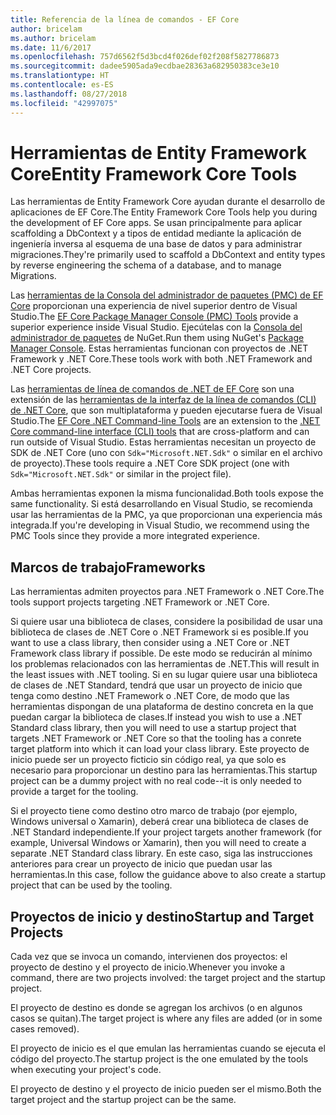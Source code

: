 ```yaml
---
title: Referencia de la línea de comandos - EF Core
author: bricelam
ms.author: bricelam
ms.date: 11/6/2017
ms.openlocfilehash: 757d6562f5d3bcd4f026def02f208f5827786873
ms.sourcegitcommit: dadee5905ada9ecdbae28363a682950383ce3e10
ms.translationtype: HT
ms.contentlocale: es-ES
ms.lasthandoff: 08/27/2018
ms.locfileid: "42997075"
---
```

<a name="entity-framework-core-tools"></a><span data-ttu-id="8d09c-102">Herramientas de Entity Framework Core</span><span class="sxs-lookup"><span data-stu-id="8d09c-102">Entity Framework Core Tools</span></span>
===========================
<span data-ttu-id="8d09c-103">Las herramientas de Entity Framework Core ayudan durante el desarrollo de aplicaciones de EF Core.</span><span class="sxs-lookup"><span data-stu-id="8d09c-103">The Entity Framework Core Tools help you during the development of EF Core apps.</span></span> <span data-ttu-id="8d09c-104">Se usan principalmente para aplicar scaffolding a DbContext y a tipos de entidad mediante la aplicación de ingeniería inversa al esquema de una base de datos y para administrar migraciones.</span><span class="sxs-lookup"><span data-stu-id="8d09c-104">They're primarily used to scaffold a DbContext and entity types by reverse engineering the schema of a database, and to manage Migrations.</span></span>

<span data-ttu-id="8d09c-105">Las [herramientas de la Consola del administrador de paquetes (PMC) de EF Core][1] proporcionan una experiencia de nivel superior dentro de Visual Studio.</span><span class="sxs-lookup"><span data-stu-id="8d09c-105">The [EF Core Package Manager Console (PMC) Tools][1] provide a superior experience inside Visual Studio.</span></span> <span data-ttu-id="8d09c-106">Ejecútelas con la [Consola del administrador de paquetes][2] de NuGet.</span><span class="sxs-lookup"><span data-stu-id="8d09c-106">Run them using NuGet's [Package Manager Console][2].</span></span> <span data-ttu-id="8d09c-107">Estas herramientas funcionan con proyectos de .NET Framework y .NET Core.</span><span class="sxs-lookup"><span data-stu-id="8d09c-107">These tools work with both .NET Framework and .NET Core projects.</span></span>

<span data-ttu-id="8d09c-108">Las [herramientas de línea de comandos de .NET de EF Core][3] son una extensión de las [herramientas de la interfaz de la línea de comandos (CLI) de .NET Core][4], que son multiplataforma y pueden ejecutarse fuera de Visual Studio.</span><span class="sxs-lookup"><span data-stu-id="8d09c-108">The [EF Core .NET Command-line Tools][3] are an extension to the [.NET Core command-line interface (CLI) tools][4] that are cross-platform and can run outside of Visual Studio.</span></span> <span data-ttu-id="8d09c-109">Estas herramientas necesitan un proyecto de SDK de .NET Core (uno con `Sdk="Microsoft.NET.Sdk"` o similar en el archivo de proyecto).</span><span class="sxs-lookup"><span data-stu-id="8d09c-109">These tools require a .NET Core SDK project (one with `Sdk="Microsoft.NET.Sdk"` or similar in the project file).</span></span>

<span data-ttu-id="8d09c-110">Ambas herramientas exponen la misma funcionalidad.</span><span class="sxs-lookup"><span data-stu-id="8d09c-110">Both tools expose the same functionality.</span></span> <span data-ttu-id="8d09c-111">Si está desarrollando en Visual Studio, se recomienda usar las herramientas de la PMC, ya que proporcionan una experiencia más integrada.</span><span class="sxs-lookup"><span data-stu-id="8d09c-111">If you're developing in Visual Studio, we recommend using the PMC Tools since they provide a more integrated experience.</span></span>

<a name="frameworks"></a><span data-ttu-id="8d09c-112">Marcos de trabajo</span><span class="sxs-lookup"><span data-stu-id="8d09c-112">Frameworks</span></span>
----------
<span data-ttu-id="8d09c-113">Las herramientas admiten proyectos para .NET Framework o .NET Core.</span><span class="sxs-lookup"><span data-stu-id="8d09c-113">The tools support projects targeting .NET Framework or .NET Core.</span></span>

<span data-ttu-id="8d09c-114">Si quiere usar una biblioteca de clases, considere la posibilidad de usar una biblioteca de clases de .NET Core o .NET Framework si es posible.</span><span class="sxs-lookup"><span data-stu-id="8d09c-114">If you want to use a class library, then consider using a .NET Core or .NET Framework class library if possible.</span></span> <span data-ttu-id="8d09c-115">De este modo se reducirán al mínimo los problemas relacionados con las herramientas de .NET.</span><span class="sxs-lookup"><span data-stu-id="8d09c-115">This will result in the least issues with .NET tooling.</span></span> <span data-ttu-id="8d09c-116">Si en su lugar quiere usar una biblioteca de clases de .NET Standard, tendrá que usar un proyecto de inicio que tenga como destino .NET Framework o .NET Core, de modo que las herramientas dispongan de una plataforma de destino concreta en la que puedan cargar la biblioteca de clases.</span><span class="sxs-lookup"><span data-stu-id="8d09c-116">If instead you wish to use a .NET Standard class library, then you will need to use a startup project that targets .NET Framework or .NET Core so that the tooling has a conrete target platform into which it can load your class library.</span></span> <span data-ttu-id="8d09c-117">Este proyecto de inicio puede ser un proyecto ficticio sin código real, ya que solo es necesario para proporcionar un destino para las herramientas.</span><span class="sxs-lookup"><span data-stu-id="8d09c-117">This startup project can be a dummy project with no real code--it is only needed to provide a target for the tooling.</span></span>

<span data-ttu-id="8d09c-118">Si el proyecto tiene como destino otro marco de trabajo (por ejemplo, Windows universal o Xamarin), deberá crear una biblioteca de clases de .NET Standard independiente.</span><span class="sxs-lookup"><span data-stu-id="8d09c-118">If your project targets another framework (for example, Universal Windows or Xamarin), then you will need to create a separate .NET Standard class library.</span></span> <span data-ttu-id="8d09c-119">En este caso, siga las instrucciones anteriores para crear un proyecto de inicio que puedan usar las herramientas.</span><span class="sxs-lookup"><span data-stu-id="8d09c-119">In this case, follow the guidance above to also create a startup project that can be used by the tooling.</span></span>

<a name="startup-and-target-projects"></a><span data-ttu-id="8d09c-120">Proyectos de inicio y destino</span><span class="sxs-lookup"><span data-stu-id="8d09c-120">Startup and Target Projects</span></span>
---------------------------
<span data-ttu-id="8d09c-121">Cada vez que se invoca un comando, intervienen dos proyectos: el proyecto de destino y el proyecto de inicio.</span><span class="sxs-lookup"><span data-stu-id="8d09c-121">Whenever you invoke a command, there are two projects involved: the target project and the startup project.</span></span>

<span data-ttu-id="8d09c-122">El proyecto de destino es donde se agregan los archivos (o en algunos casos se quitan).</span><span class="sxs-lookup"><span data-stu-id="8d09c-122">The target project is where any files are added (or in some cases removed).</span></span>

<span data-ttu-id="8d09c-123">El proyecto de inicio es el que emulan las herramientas cuando se ejecuta el código del proyecto.</span><span class="sxs-lookup"><span data-stu-id="8d09c-123">The startup project is the one emulated by the tools when executing your project's code.</span></span>

<span data-ttu-id="8d09c-124">El proyecto de destino y el proyecto de inicio pueden ser el mismo.</span><span class="sxs-lookup"><span data-stu-id="8d09c-124">Both the target project and the startup project can be the same.</span></span>


  [1]: powershell.md
  [2]: https://docs.microsoft.com/nuget/tools/package-manager-console
  [3]: dotnet.md
  [4]: https://docs.microsoft.com/dotnet/core/tools/
